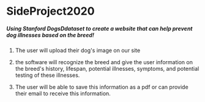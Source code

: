 # SideProject2020
##### Using Stanford DogsDdataset to create a website that can help prevent dog illnesses based on the breed! 

1. The user will upload their dog's image on our site 

2. the software will recognize the breed and give the user information on the breed's history, lifespan, potential illnesses, symptoms, and potential testing of these illnesses.

3. The user will be able to save this information as a pdf or can provide their email to receive this information. 
